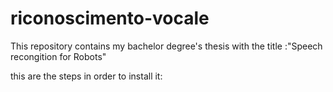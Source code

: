 # riconoscimento-vocale

This repository contains my bachelor degree's thesis with the title :"Speech recongition for Robots"

this are the steps in order to install it:




